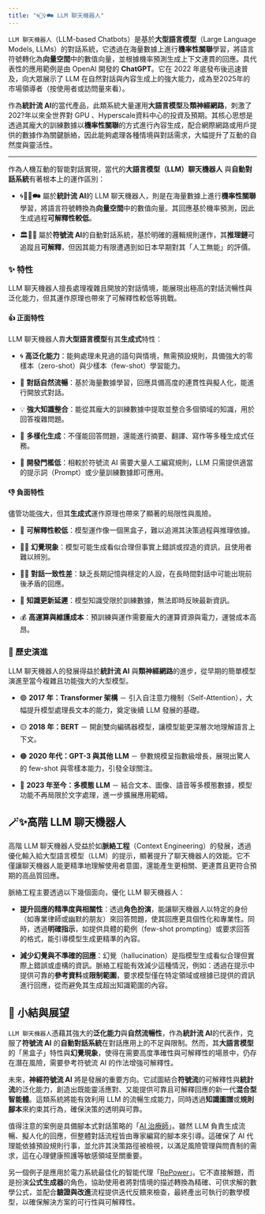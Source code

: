 ```yaml
---
title: "🌀🧞‍♀️🗪 LLM 聊天機器人"
---
```

`LLM 聊天機器人`（LLM-based Chatbots）是基於**大型語言模型**（Large Language Models, LLMs）的對話系統，它透過在海量數據上進行**機率性關聯**學習，將語言符號轉化為**向量空間**中的數值向量，並根據機率預測生成上下文連貫的回應。具代表性的應用範例是由 OpenAI 開發的 **ChatGPT**。它在 2022 年底發布後迅速普及，向大眾展示了 LLM 在自然對話與內容生成上的強大能力，成為至2025年的市場領導者（按使用者或訪問量來看）。

作為**統計流 AI**的當代產品，此類系統大量運用**大語言模型**及**類神經網路**，刺激了202?年以來全世界對 GPU 、Hyperscale資料中心的投資及預期。其核心思想是透過其龐大的訓練數據以**機率性關聯**的方式進行內容生成，配合網際網路或用戶提供的數據作為關鍵脈絡，因此能夠處理各種情境與對話需求，大幅提升了互動的自然度與靈活性。

***

作為人機互動的智能對話實現，當代的**大語言模型（LLM）聊天機器人** 與**自動對話系統**有著根本上的運作區別：

- 🌀🧞‍♀️🗪 屬於**統計流 AI**的 LLM 聊天機器人，則是在海量數據上進行**機率性關聯**學習，將語言符號轉換為**向量空間**中的數值向量。其回應基於機率預測，因此生成過程**可解釋性較低**。

- 🏛️🤖💬 屬於**符號流 AI**的自動對話系統，基於明確的邏輯規則運作，其**推理鏈**可追蹤且**可解釋**，但因其能力有限遭遇到如日本早期對其「人工無能」的評價。
    
### ✨ 特性

LLM 聊天機器人擅長處理複雜且開放的對話情境，能展現出極高的對話流暢性與泛化能力，但其運作原理也帶來了可解釋性較低等挑戰。

#### 👍 正面特性

LLM 聊天機器人靠**大型語言模型**有其**生成式**特性：

- 🌀 **高泛化能力**：能夠處理未見過的語句與情境，無需預設規則，具備強大的零樣本（zero-shot）與少樣本（few-shot）學習能力。
    
- 💬 **對話自然流暢**：基於海量數據學習，回應具備高度的連貫性與擬人化，能進行開放式對話。
    
- 💡 **強大知識整合**：能從其龐大的訓練數據中提取並整合多個領域的知識，用於回答複雜問題。
    
- 📝 **多樣化生成**：不僅能回答問題，還能進行摘要、翻譯、寫作等多種生成式任務。
    
- 🚀 **開發門檻低**：相較於符號流 AI 需要大量人工編寫規則，LLM 只需提供適當的提示詞（Prompt）或少量訓練數據即可應用。
    

#### 👎 負面特性

儘管功能強大，但其**生成式**運作原理也帶來了顯著的局限性與風險。

- 👻 **可解釋性較低**：模型運作像一個黑盒子，難以追溯其決策過程與推理依據。
    
- 😶‍🌫 **幻覺現象**：模型可能生成看似合理但事實上錯誤或捏造的資訊，且使用者難以辨別。
    
- 😵‍💫 **對話一致性差**：缺乏長期記憶與穩定的人設，在長時間對話中可能出現前後矛盾的回應。
    
- 🚫 **知識更新延遲**：模型知識受限於訓練數據，無法即時反映最新資訊。
    
- 💰 **高運算與維護成本**：預訓練與運作需要龐大的運算資源與電力，運營成本高昂。

### 🔄 歷史演進

LLM 聊天機器人的發展得益於**統計流 AI** 與**類神經網路**的進步，從早期的簡單模型演進至當今複雜且功能強大的大型模型。

- 🟢 **2017 年：Transformer 架構** － 引入自注意力機制（Self-Attention），大幅提升模型處理長文本的能力，奠定後續 LLM 發展的基礎。
    
- 🟡 **2018 年：BERT** － 開創雙向編碼器模型，讓模型能更深層次地理解語言上下文。
    
- 🟠 **2020 年代：GPT-3 與其他 LLM** － 參數規模呈指數級增長，展現出驚人的 few-shot 與零樣本能力，引發全球關注。
    
- 🔴 **2023 年至今：多模態 LLM** － 結合文本、圖像、語音等多模態數據，模型功能不再局限於文字處理，進一步擴展應用範疇。

## 🪄✨高階 LLM 聊天機器人
高階 LLM 聊天機器人受益於如**脈絡工程**（Context Engineering）的發展，透過優化輸入給大型語言模型（LLM）的提示，顯著提升了聊天機器人的效能。它不僅讓聊天機器人能更精準地理解使用者意圖，還能產生更相關、更連貫且更符合預期的高品質回應。

脈絡工程主要透過以下幾個面向，優化 LLM 聊天機器人：

- **提升回應的精準度與相關性**：透過**角色扮演**，能讓聊天機器人以特定的身份（如專業律師或幽默的朋友）來回答問題，使其回應更具個性化和專業性。同時，透過**明確指示**，如提供具體的範例（few-shot prompting）或要求回答的格式，能引導模型生成更精準的內容。
    
- **減少幻覺與不準確的回應**：幻覺（hallucination）是指模型生成看似合理但實際上錯誤或虛構的資訊。脈絡工程能有效減少這種情況，例如：透過在提示中提供可靠的**參考資料**或**限制範圍**，要求模型僅在特定領域或根據已提供的資訊進行回應，從而避免其生成超出知識範圍的內容。
	
## 🏁 小結與展望

`LLM 聊天機器人`憑藉其強大的**泛化能力**與**自然流暢性**，作為**統計流 AI**的代表作，克服了**符號流 AI** 的**自動對話系統**在對話應用上的不足與限制。然而，其**大語言模型**的「黑盒子」特性與**幻覺現象**，使得在需要高度準確性與可解釋性的場景中，仍存在潛在風險，需要參考符號流 AI 的作法增強可解釋性。

未來，**神經符號流 AI** 將是發展的重要方向。它試圖結合**符號流**的可解釋性與**統計流**的泛化能力，創造出既能靈活應對、又能提供可靠且可解釋回應的新一代**混合型智能體**。這類系統將能有效利用 LLM 的流暢生成能力，同時透過**知識圖譜**或**規則腳本**來約束其行為，確保決策的透明與可靠。

值得注意的案例是具備腳本式對話策略的「[AI 治療師](https://doi.org/10.48550/arXiv.2412.15242)」。雖然 LLM 負責生成流暢、擬人化的回應，但整體對話流程皆由專家編寫的腳本來引導。這確保了 AI 代理能依據預設規則行事，並允許其決策路徑被檢視，以滿足風險管理與問責制的需求，這在心理健康照護等敏感領域至關重要。

另一個例子是應用於電力系統最佳化的智能代理「[RePower](https://pmc.ncbi.nlm.nih.gov/articles/PMC12010440/)」。它不直接解題，而是扮演**公式生成器**的角色，協助使用者將對情境的描述轉換為精確、可供求解的數學公式，並配合**驗證與改進**流程提供迭代反饋來檢查，最終產出可執行的數學模型，以確保解決方案的可行性與可解釋性。
